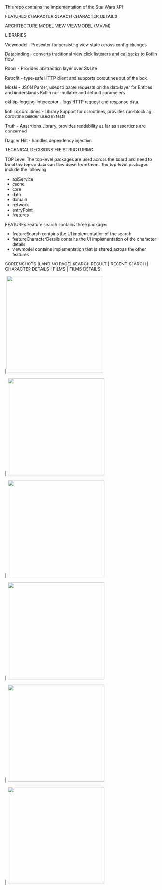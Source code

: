 This repo contains the implementation of the Star Wars API

FEATURES 
CHARACTER SEARCH 
CHARACTER DETAILS 

ARCHITECTURE 
MODEL VIEW VIEWMODEL (MVVM)

LIBRARIES

Viewmodel - Presenter for persisting view state across config changes

Databinding - converts traditional view click listeners and callbacks to Kotlin flow

Room - Provides abstraction layer over SQLite

Retrofit - type-safe HTTP client and supports coroutines out of the box.

Moshi - JSON Parser, used to parse requests on the data layer for Entities and understands Kotlin non-nullable and default parameters

okhttp-logging-interceptor - logs HTTP request and response data.

kotlinx.coroutines - Library Support for coroutines, provides run-blocking coroutine builder used in tests

Truth - Assertions Library, provides readability as far as assertions are concerned

Dagger Hilt - handles dependency injection

TECHNICAL DECISIONS
FIlE STRUCTURING 

TOP Level 
The top-level packages are used across the board and need to be at the top so data can flow down from them. The top-level packages include the following 
  - apiService
  - cache
  - core
  - data
  - domain
  - network
  - entryPoint
  - features
  
FEATUREs
Feature search contains three packages 
  - featureSearch contains the UI implementation of the search
  - featureCharacterDetails contains the UI implementation of the character details
  - viewmodel contains implementation that is shared across the other features 


SCREENSHOTS 
|LANDING PAGE| SEARCH RESULT | RECENT SEARCH | CHARACTER DETAILS | FILMS | FILMS DETAILS|

|<img src="https://github.com/Ayoolamasha/StarWars/assets/30448980/b70174ea-8143-4370-b77d-304fc5f823f8" width="320"/> 

| <img src="https://github.com/Ayoolamasha/StarWars/assets/30448980/b8fd4e66-59aa-45e8-8894-5cca3015f40c" width="320"/> 

| <img src="https://github.com/Ayoolamasha/StarWars/assets/30448980/e18b06b9-18d4-47c8-b4bd-04af0a5f643c" width="320"/>

| <img src="https://github.com/Ayoolamasha/StarWars/assets/30448980/4dbed6d9-a4e1-4261-9682-6d30110f4f0a" width="320"/>

| <img src="https://github.com/Ayoolamasha/StarWars/assets/30448980/52f5a687-b44e-4324-a782-744fcc478290" width="320"/>

| <img src="https://github.com/Ayoolamasha/StarWars/assets/30448980/549faac7-e769-4d2b-a384-ed63505bbbe7" width="320"/>

